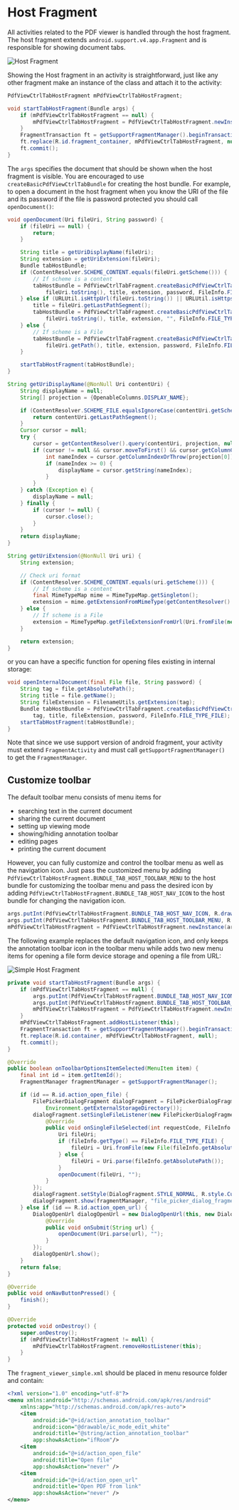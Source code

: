 # Host Fragment

All activities related to the PDF viewer is handled through the host fragment. The host fragment extends `android.support.v4.app.Fragment` and is responsible for showing document tabs.

![](https://github.com/sgong-pdftron/stranger-docs/blob/master/android/guides/basics/gif/host-fragment.gif?raw=true "Host Fragment")

Showing the Host fragment in an activity is straightforward, just like any other fragment make an instance of the class and attach it to the activity:

```java
PdfViewCtrlTabHostFragment mPdfViewCtrlTabHostFragment;

void startTabHostFragment(Bundle args) {
	if (mPdfViewCtrlTabHostFragment == null) {
		mPdfViewCtrlTabHostFragment = PdfViewCtrlTabHostFragment.newInstance(args);
	}
	FragmentTransaction ft = getSupportFragmentManager().beginTransaction();
	ft.replace(R.id.fragment_container, mPdfViewCtrlTabHostFragment, null);
	ft.commit();
}
```

The `args` specifies the document that should be shown when the host fragment is visible. You are encouraged to use `createBasicPdfViewCtrlTabBundle` for creating the host bundle. For example, to open a document in the host fragment when you know the URI of the file and its password if the file is password protected you should call `openDocument()`:

```java
void openDocument(Uri fileUri, String password) {
	if (fileUri == null) {
		return;
	}

	String title = getUriDisplayName(fileUri);
	String extension = getUriExtension(fileUri);
	Bundle tabHostBundle;	
	if (ContentResolver.SCHEME_CONTENT.equals(fileUri.getScheme())) {
		// If scheme is a content
		tabHostBundle = PdfViewCtrlTabFragment.createBasicPdfViewCtrlTabBundle(
			fileUri.toString(), title, extension, password, FileInfo.FILE_TYPE_EXTERNAL);
	} else if (URLUtil.isHttpUrl(fileUri.toString()) || URLUtil.isHttpsUrl(fileUri.toString())) {
		title = fileUri.getLastPathSegment();
		tabHostBundle = PdfViewCtrlTabFragment.createBasicPdfViewCtrlTabBundle(
			fileUri.toString(), title, extension, "", FileInfo.FILE_TYPE_OPEN_URL);
	} else {
		// If scheme is a File
		tabHostBundle = PdfViewCtrlTabFragment.createBasicPdfViewCtrlTabBundle(
			fileUri.getPath(), title, extension, password, FileInfo.FILE_TYPE_FILE);
	}

	startTabHostFragment(tabHostBundle);
}

String getUriDisplayName(@NonNull Uri contentUri) {
	String displayName = null;
	String[] projection = {OpenableColumns.DISPLAY_NAME};

	if (ContentResolver.SCHEME_FILE.equalsIgnoreCase(contentUri.getScheme())) {
		return contentUri.getLastPathSegment();
	}
	Cursor cursor = null;
	try {
		cursor = getContentResolver().query(contentUri, projection, null, null, null);
		if (cursor != null && cursor.moveToFirst() && cursor.getColumnCount() > 0 && cursor.getCount() > 0) {
			int nameIndex = cursor.getColumnIndexOrThrow(projection[0]);
			if (nameIndex >= 0) {
				displayName = cursor.getString(nameIndex);
			}
		}
	} catch (Exception e) {
		displayName = null;
	} finally {
		if (cursor != null) {
			cursor.close();
		}
	}
	return displayName;
}

String getUriExtension(@NonNull Uri uri) {
	String extension;

	// Check uri format
	if (ContentResolver.SCHEME_CONTENT.equals(uri.getScheme())) {
		// If scheme is a content
		final MimeTypeMap mime = MimeTypeMap.getSingleton();
		extension = mime.getExtensionFromMimeType(getContentResolver().getType(uri));
	} else {
		// If scheme is a File
		extension = MimeTypeMap.getFileExtensionFromUrl(Uri.fromFile(new File(uri.getPath())).toString());
	}

	return extension;
}
```

or you can have a specific function for opening files existing in internal storage:

```java
void openInternalDocument(final File file, String password) {
	String tag = file.getAbsolutePath();
	String title = file.getName();
	String fileExtension = FilenameUtils.getExtension(tag);
	Bundle tabHostBundle = PdfViewCtrlTabFragment.createBasicPdfViewCtrlTabBundle(
		tag, title, fileExtension, password, FileInfo.FILE_TYPE_FILE);
	startTabHostFragment(tabHostBundle);
}
```

Note that since we use support version of android fragment, your activity must extend `FragmentActivity` and must call `getSupportFragmentManager()` to get the `FragmentManager`.

## Customize toolbar
The default toolbar menu consists of menu items for
- searching text in the current document
- sharing the current document
- setting up viewing mode
- showing/hiding annotation toolbar
- editing pages
- printing the current document

However, you can fully customize and control the toolbar menu as well as the navigation icon. Just pass the customized menu by adding `PdfViewCtrlTabHostFragment.BUNDLE_TAB_HOST_TOOLBAR_MENU` to the host bundle for customizing the toolbar menu and pass the desired icon by adding `PdfViewCtrlTabHostFragment.BUNDLE_TAB_HOST_NAV_ICON` to the host bundle for changing the navigation icon.

```java
args.putInt(PdfViewCtrlTabHostFragment.BUNDLE_TAB_HOST_NAV_ICON, R.drawable.ic_arrow_back_white_24dp);
args.putInt(PdfViewCtrlTabHostFragment.BUNDLE_TAB_HOST_TOOLBAR_MENU, R.menu.fragment_viewer_simple);
mPdfViewCtrlTabHostFragment = PdfViewCtrlTabHostFragment.newInstance(args);
```

The following example replaces the default navigation icon, and only keeps the annotation toolbar icon in the toolbar menu while adds two new menu items for opening a file form device storage and opening a file from URL:

![](https://github.com/sgong-pdftron/stranger-docs/blob/master/android/guides/basics/gif/simple-host-fragment.gif?raw=true "Simple Host Fragment")

```java
private void startTabHostFragment(Bundle args) {
	if (mPdfViewCtrlTabHostFragment == null) {
		args.putInt(PdfViewCtrlTabHostFragment.BUNDLE_TAB_HOST_NAV_ICON, R.drawable.ic_arrow_back_white_24dp);
		args.putInt(PdfViewCtrlTabHostFragment.BUNDLE_TAB_HOST_TOOLBAR_MENU, R.menu.fragment_viewer_simple);
		mPdfViewCtrlTabHostFragment = PdfViewCtrlTabHostFragment.newInstance(args);
	}
	mPdfViewCtrlTabHostFragment.addHostListener(this);
	FragmentTransaction ft = getSupportFragmentManager().beginTransaction();
	ft.replace(R.id.container, mPdfViewCtrlTabHostFragment, null);
	ft.commit();
}

@Override
public boolean onToolbarOptionsItemSelected(MenuItem item) {
	final int id = item.getItemId();
	FragmentManager fragmentManager = getSupportFragmentManager();

	if (id == R.id.action_open_file) {
		FilePickerDialogFragment dialogFragment = FilePickerDialogFragment.newInstance(RequestCode.SELECT_FILE,
			Environment.getExternalStorageDirectory());
		dialogFragment.setSingleFileListener(new FilePickerDialogFragment.SingleFileListener() {
			@Override
			public void onSingleFileSelected(int requestCode, FileInfo fileInfo) {
				Uri fileUri;
				if (fileInfo.getType() == FileInfo.FILE_TYPE_FILE) {
					fileUri = Uri.fromFile(new File(fileInfo.getAbsolutePath()));
				} else {
					fileUri = Uri.parse(fileInfo.getAbsolutePath());
				}
				openDocument(fileUri, "");
			}
		});
		dialogFragment.setStyle(DialogFragment.STYLE_NORMAL, R.style.CustomAppTheme);
		dialogFragment.show(fragmentManager, "file_picker_dialog_fragment");
	} else if (id == R.id.action_open_url) {
		DialogOpenUrl dialogOpenUrl = new DialogOpenUrl(this, new DialogOpenUrl.DialogOpenUrlListener() {
			@Override
			public void onSubmit(String url) {
				openDocument(Uri.parse(url), "");
			}
		});
		dialogOpenUrl.show();
	}
	return false;
}

@Override
public void onNavButtonPressed() {
	finish();
}

@Override
protected void onDestroy() {
	super.onDestroy();
	if (mPdfViewCtrlTabHostFragment != null) {
		mPdfViewCtrlTabHostFragment.removeHostListener(this);
	}
}
```

The `fragment_viewer_simple.xml` should be placed in menu resource folder and contain:

```xml
<?xml version="1.0" encoding="utf-8"?>
<menu xmlns:android="http://schemas.android.com/apk/res/android"
    xmlns:app="http://schemas.android.com/apk/res-auto">
    <item
        android:id="@+id/action_annotation_toolbar"
        android:icon="@drawable/ic_mode_edit_white"
        android:title="@string/action_annotation_toolbar"
        app:showAsAction="ifRoom"/>
    <item
        android:id="@+id/action_open_file"
        android:title="Open file"
        app:showAsAction="never" />
    <item
        android:id="@+id/action_open_url"
        android:title="Open PDF from link"
        app:showAsAction="never" />
</menu>
```
